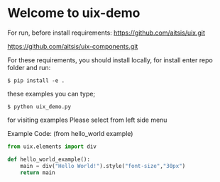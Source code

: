 # Welcome to uix-demo

For run, before install requirements:
https://github.com/aitsis/uix.git

https://github.com/aitsis/uix-components.git

For these requirements, you should install locally, for install enter repo folder and run: 
```batch
$ pip install -e .
```

these examples you can type;
```batch
$ python uix_demo.py
```

for visiting examples Please select from left side menu

Example Code: (from hello_world example)

```python
from uix.elements import div

def hello_world_example():
    main = div("Hello World!").style("font-size","30px")
    return main
```
